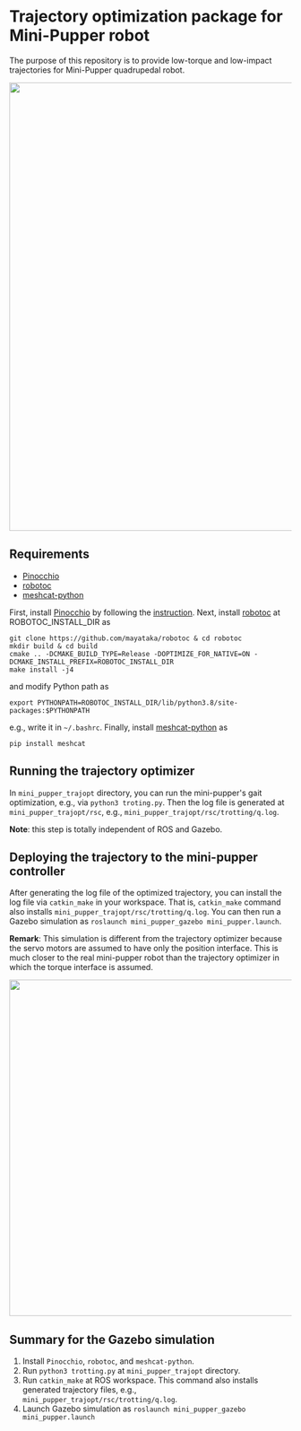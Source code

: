 # Trajectory optimization package for Mini-Pupper robot
The purpose of this repository is to provide low-torque and low-impact trajectories for Mini-Pupper quadrupedal robot.

<img src="https://raw.githubusercontent.com/wiki/mayataka/mini_pupper_trajopt/images/running.gif" width="800"> 


## Requirements 
- [Pinocchio](https://github.com/stack-of-tasks/pinocchio) 
- [robotoc](https://github.com/mayataka/robotoc.git)
- [meshcat-python](https://github.com/rdeits/meshcat-python)

First, install [Pinocchio](https://github.com/stack-of-tasks/pinocchio) by following the [instruction](https://stack-of-tasks.github.io/pinocchio/download.html). 
Next, install [robotoc](https://github.com/mayataka/robotoc.git) at ROBOTOC_INSTALL_DIR as

```
git clone https://github.com/mayataka/robotoc & cd robotoc
mkdir build & cd build
cmake .. -DCMAKE_BUILD_TYPE=Release -DOPTIMIZE_FOR_NATIVE=ON -DCMAKE_INSTALL_PREFIX=ROBOTOC_INSTALL_DIR
make install -j4
```

and modify Python path as

```
export PYTHONPATH=ROBOTOC_INSTALL_DIR/lib/python3.8/site-packages:$PYTHONPATH 
```

e.g., write it in `~/.bashrc`.
Finally, install [meshcat-python](https://github.com/rdeits/meshcat-python) as 
```
pip install meshcat
```


## Running the trajectory optimizer
In `mini_pupper_trajopt` directory, you can run the mini-pupper's gait optimization, e.g., via `python3 troting.py`.
Then the log file is generated at `mini_pupper_trajopt/rsc`, e.g., `mini_pupper_trajopt/rsc/trotting/q.log`.

<strong>Note</strong>: this step is totally independent of ROS and Gazebo.


## Deploying the trajectory to the mini-pupper controller
After generating the log file of the optimized trajectory, you can install the log file via `catkin_make` in your workspace.
That is, `catkin_make` command also installs `mini_pupper_trajopt/rsc/trotting/q.log`.
You can then run a Gazebo simulation as `roslaunch mini_pupper_gazebo mini_pupper.launch`.


<strong>Remark</strong>: This simulation is different from the trajectory optimizer because the servo motors are assumed to have only the position interface.
This is much closer to the real mini-pupper robot than the trajectory optimizer in which the torque interface is assumed.

<img src="https://raw.githubusercontent.com/wiki/mayataka/mini_pupper_trajopt/images/mini_pupper_gazebo.gif" width="600"> 

## Summary for the Gazebo simulation
1. Install `Pinocchio`, `robotoc`, and `meshcat-python`.
2. Run `python3 trotting.py` at `mini_pupper_trajopt` directory.
3. Run `catkin_make` at ROS workspace. This command also installs generated trajectory files, e.g., `mini_pupper_trajopt/rsc/trotting/q.log`.
4. Launch Gazebo simulation as `roslaunch mini_pupper_gazebo mini_pupper.launch`
